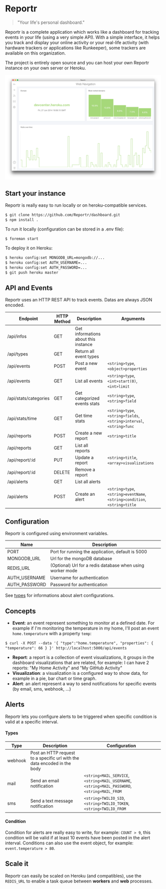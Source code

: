 Reportr
=========

> "Your life's personal dashboard."

Reportr is a complete application which works like a dashboard for tracking events in your life (using a very simple API). With a simple interface, it helps you track and display your online activity or your real-life activity (with hardware trackers or applications like Runkeeper), some trackers are available on this organization.

The project is entirely open source and you can host your own Reportr instance on your own server or Heroku.

[![Screen Preview](./preview.png)](./preview.png)

## Start your instance

Reportr is really easy to run locally or on heroku-compatible services.

```
$ git clone https://github.com/Reportr/dashboard.git
$ npm install .
```

To run it locally (configuration can be stored in a .env file):

```
$ foreman start
```

To deploy it on Heroku:

```
$ heroku config:set MONGODB_URL=mongodb://...
$ heroku config:set AUTH_USERNAME=...
$ heroku config:set AUTH_PASSWORD=...
$ git push heroku master
```

## API and Events

Reportr uses an HTTP REST API to track events. Datas are always JSON encoded.

| Endpoint | HTTP Method | Description | Arguments |
| -------- | ----------- | ----------- | --------- |
| /api/infos | GET | Get informations about this instance |  |
| /api/types | GET | Return all event types |  |
| /api/events | POST | Post a new event | `<string>type`, `<object>properties` |
| /api/events | GET | List all events | `<string>type`, `<int>start(0)`, `<int>limit` |
| /api/stats/categories | GET | Get categorized events stats | `<string>type`,`<string>field` |
| /api/stats/time | GET | Get time stats | `<string>type`,`<string>fields`, `<string>interval`, `<string>func` |
| /api/reports | POST | Create a new report | `<string>title` |
| /api/reports | GET | List all reports |  |
| /api/report/:id | PUT | Update a report | `<string>title`, `<array>visualizations` |
| /api/report/:id | DELETE | Remove a report |  |
| /api/alerts | GET | List all alerts |  |
| /api/alerts | POST | Create an alert | `<string>type`, `<string>eventName`, `<string>condition`, `<string>title` |

## Configuration

Reportr is configured using environment variables.

| Name | Description |
| ---- | ----------- |
| PORT | Port for running the application, default is 5000 |
| MONGODB_URL | Url for the mongoDB database |
| REDIS_URL | (Optional) Url for a redis database when using worker mode |
| AUTH_USERNAME | Username for authentication |
| AUTH_PASSWORD | Password for authentication |

See [types](#types) for informations about alert configurations.

## Concepts

* **Event**: an event represent something to monitor at a defined date. For example if I'm monitoring the temperature in my home, I'll post an event `home.temperature` with a property `temp`:

```
$ curl -X POST --data '{ "type":"home.temperature", "properties": { "temperature": 66 } }' http://localhost:5000/api/events
```

* **Report**: a report is a collection of event visualizations, it groups in the dashboard visualizations that are related, for example: I can have 2 reports: "My Home Activity" and "My GitHub Activity"
* **Visualization**: a visualization is a configured way to show data, for example in a pie, bar chart or time graph.
* **Alert**: an alert represent a way to send notifications for specific events (by email, sms, webhook, ...)

## Alerts

Reportr lets you configure alerts to be triggered when specific condition is valid at a specific interval.

#### Types

| Type | Description | Configuration |
| ---- | ----------- | ------------- |
| webhook | Post an HTTP request to a specific url with the data encoded in the body | |
| mail | Send an email notification | `<string>MAIL_SERVICE`, `<string>MAIL_USERNAME`, `<string>MAIL_PASSWORD`, `<string>MAIL_FROM` |
| sms | Send a text message notification | `<string>TWILIO_SID`, `<string>TWILIO_TOKEN`, `<string>TWILIO_FROM` |

#### Condition

Condition for alerts are really easy to write, for example: `COUNT > 9`, this condition will be valid if at least 10 events have been posted in the alert interval. Conditions can also use the event object, for example: `event.temperature > 80`.

## Scale it

Reportr can easily be scaled on Heroku (and compatibles), use the `REDIS_URL` to enable a task queue between **workers** and **web** processes.

